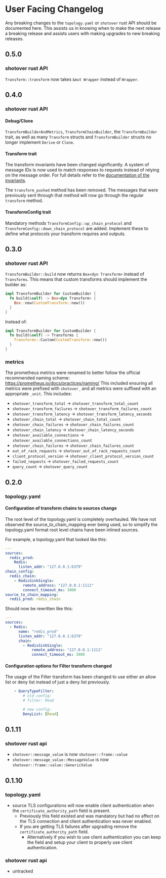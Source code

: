 # User Facing Changelog

Any breaking changes to the `topology.yaml` or `shotover` rust API should be documented here.
This assists us in knowing when to make the next release a breaking release and assists users with making upgrades to new breaking releases.

## 0.5.0

### shotover rust API

`Transform::transform` now takes `&mut Wrapper` instead of `Wrapper`.

## 0.4.0

### shotover rust API

#### Debug/Clone

`TransformBuilderAndMetrics`, `TransformChainBuilder`, the `TransformBuilder` trait, as well as many `Transform` structs and `TransformBuilder` structs no longer implement `Derive` or `Clone`.

#### Transform trait

The transform invariants have been changed significantly.
A system of message IDs is now used to match responses to requests instead of relying on the message order.
For full details refer to the [documentation of the invariants](https://github.com/shotover/shotover-proxy/blob/204d315b769e300176dea137dff047a369022498/shotover/src/transforms/mod.rs).

The `transform_pushed` method has been removed.
The messages that were previously sent through that method will now go through the regular `transform` method.

#### TransformConfig trait

Mandatory methods `TransformConfig::up_chain_protocol` and `TransformConfig::down_chain_protocol` are added.
Implement these to define what protocols your transform requires and outputs.

## 0.3.0

### shotover rust API

`TransformBuilder::build` now returns `Box<dyn Transform>` instead of `Transforms`.
This means that custom transforms should implement the builder as:

```rust
impl TransformBuilder for CustomBuilder {
  fn build(&self) -> Box<dyn Transform> {
    Box::new(CustomTransform::new())
  }
}
```

Instead of:

```rust
impl TransformBuilder for CustomBuilder {
  fn build(&self) -> Transforms {
    Transforms::Custom(CustomTransform::new())
  }
}
```

### metrics

The prometheus metrics were renamed to better follow the official recommended naming scheme: <https://prometheus.io/docs/practices/naming/>
This included ensuring all metrics were prefixed with `shotover_` and all metrics were suffixed with an appropriate `_unit`.
This includes:

* `shotover_transform_total` -> `shotover_transform_total_count`
* `shotover_transform_failures` -> `shotover_transform_failures_count`
* `shotover_transform_latency`  -> `shotover_transform_latency_seconds`
* `shotover_chain_total` -> `shotover_chain_total_count`
* `shotover_chain_failures`  -> `shotover_chain_failures_count`
* `shotover_chain_latency`  -> `shotover_chain_latency_seconds`
* `shotover_available_connections` -> `shotover_available_connections_count`
* `shotover_chain_failures` -> `shotover_chain_failures_count`
* `out_of_rack_requests`  -> `shotover_out_of_rack_requests_count`
* `client_protocol_version` -> `shotover_client_protocol_version_count`
* `failed_requests` -> `shotover_failed_requests_count`
* `query_count` -> `shotover_query_count`

## 0.2.0

### topology.yaml

#### Configuration of transform chains to sources change

The root level of the topology.yaml is completely overhauled.
We have not observed the source_to_chain_mapping ever being used, so to simplify the topology.yaml format root level chains have been inlined sources.

For example, a topology.yaml that looked like this:

```yaml
---
sources:
  redis_prod:
    Redis:
      listen_addr: "127.0.0.1:6379"
chain_config:
  redis_chain:
    - RedisSinkSingle:
        remote_address: "127.0.0.1:1111"
        connect_timeout_ms: 3000
source_to_chain_mapping:
  redis_prod: redis_chain
```

Should now be rewritten like this:

```yaml
---
sources:
  - Redis:
      name: "redis_prod"
      listen_addr: "127.0.0.1:6379"
      chain:
        - RedisSinkSingle:
            remote_address: "127.0.0.1:1111"
            connect_timeout_ms: 3000
```

#### Configuration options for Filter transform changed

The usage of the Filter transform has been changed to use either an allow list or deny list instead of just a deny list previously.

```yaml
    - QueryTypeFilter:
        # old config: 
        # filter: Read

        # new config:
        DenyList: [Read]
```

## 0.1.11

### shotover rust api

* `shotover::message_value` is now `shotover::frame::value`
* `shotover::message_value::MessageValue` is now `shotover::frame::value::GenericValue`

## 0.1.10

### topology.yaml

* source TLS configurations will now enable client authentication when the `certificate_authority_path` field is present.
  * Previously this field existed and was mandatory but had no affect on the TLS connection and client authentication was never enabled.
  * If you are getting TLS failures after upgrading remove the `certificate_authority_path` field.
    * Alternatively if you wish to use client authentication you can keep the field and setup your client to properly use client authentication.

### shotover rust api

* untracked
